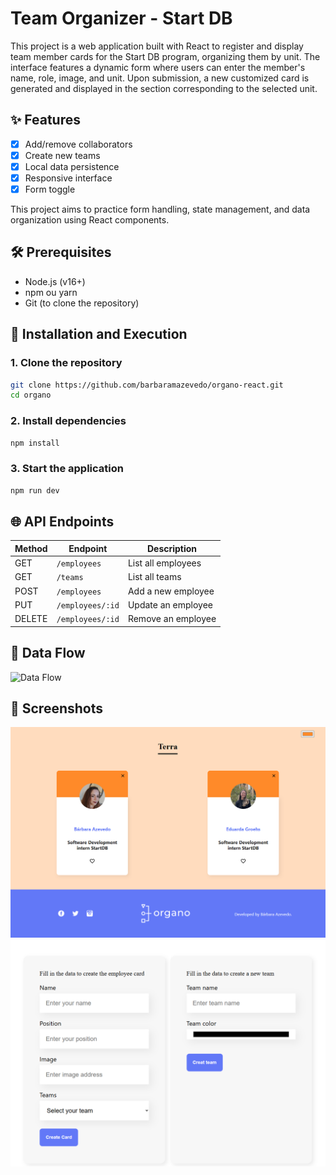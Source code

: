 # Team Organizer - Start DB

This project is a web application built with React to register and display team member cards for the Start DB program, organizing them by unit. The interface features a dynamic form where users can enter the member's name, role, image, and unit. Upon submission, a new customized card is generated and displayed in the section corresponding to the selected unit.

## ✨ Features

- [x] Add/remove collaborators
- [x] Create new teams
- [x] Local data persistence
- [x] Responsive interface
- [x] Form toggle

This project aims to practice form handling, state management, and data organization using React components.

## 🛠 Prerequisites

- Node.js (v16+)
- npm ou yarn
- Git (to clone the repository)

## 🚀 Installation and Execution

### 1. Clone the repository
```bash
git clone https://github.com/barbaramazevedo/organo-react.git
cd organo
```
### 2. Install dependencies
```bash
npm install
```
### 3. Start the application
```bash
npm run dev
```
## 🌐 API Endpoints

| Method  | Endpoint            | Description                     |
|---------|---------------------|---------------------------------|
| GET     | `/employees`        | List all employees              |
| GET     | `/teams`            | List all teams                  |
| POST    | `/employees`        | Add a new employee              |
| PUT     | `/employees/:id`    | Update an employee              |
| DELETE  | `/employees/:id`    | Remove an employee              |

## 🔄 Data Flow

![Data Flow](/public/images/data_flow.png.png)


## 📸 Screenshots

![Formulário](/public/images/Cards_Employees.png)
![Tela Principal](/public/images/form.png) 



